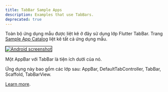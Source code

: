 ```yaml
---
title: TabBar Sample Apps
description: Examples that use TabBars.
deprecated: true
---
```


Toàn bộ ứng dụng mẫu được liệt kê ở đây sử dụng lớp Flutter TabBar.
Trang [Sample App Catalog](/docs/catalog/samples) liệt kê tất cả
ứng dụng mẫu.

<div class="container-fluid">
  <div class="lavish-table-row-mb">
    <a href="/docs/catalog/samples/tabbed-app-bar">
      <div class="col-lg-3">
        <img style="border:1px solid #000000" src="https://storage.googleapis.com/flutter-catalog/cb4a54db8fb3726bf4293b9cc5cb12ce16883803/tabbed_app_bar_small.png" alt="Android screenshot" class="img-fluid">
      </div>
   </a>
    <div class="col-lg-9">
      <p>
        Một AppBar với TabBar là tiện ích dưới của nó.
      </p>
      <p>
        Ứng dụng này bao gồm các lớp sau: AppBar, DefaultTabController, TabBar, Scaffold, TabBarView.
      </p>
      <p>
        <a href="/docs/catalog/samples/tabbed-app-bar">Learn more</a>.
      </p>
    </div>
  </div>
</div>
